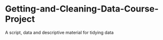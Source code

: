 Getting-and-Cleaning-Data-Course-Project
========================================

A script, data and descriptive material for tidying data 
